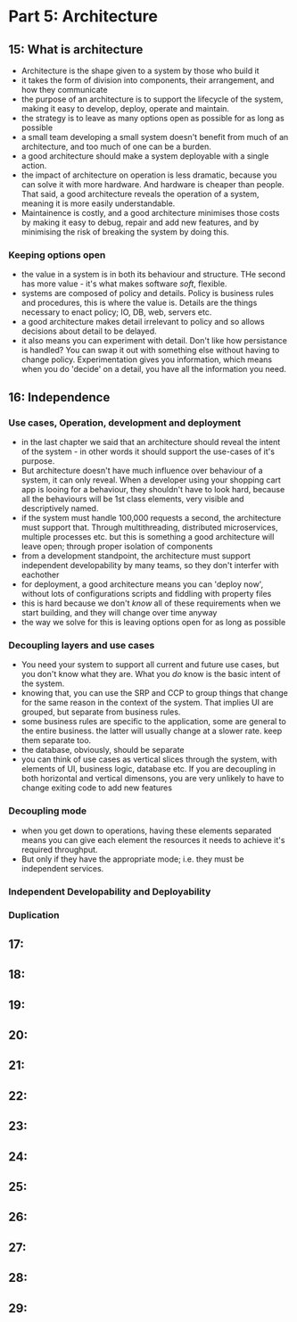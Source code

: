 # Part 5: Architecture

## 15: What is architecture

* Architecture is the shape given to a system by those who build it
* it takes the form of division into components, their arrangement, and how they communicate
* the purpose of an architecture is to support the lifecycle of the system, making it easy to develop, deploy, operate and maintain.
* the strategy is to leave as many options open as possible for as long as possible
* a small team developing a small system doesn't benefit from much of an architecture, and too much of one can be a burden. 
* a good architecture should make a system deployable with a single action.
* the impact of architecture on operation is less dramatic, because you can solve it with more hardware. And hardware is cheaper than people. That said, a good architecture reveals the operation of a system, meaning it is more easily understandable.
* Maintainence is costly, and a good architecture minimises those costs by making it easy to debug, repair and add new features, and by minimising the risk of breaking the system by doing this.

### Keeping options open

* the value in a system is in both its behaviour and structure. THe second has more value - it's what makes software _soft_, flexible.
* systems are composed of policy and details. Policy is business rules and procedures, this is where the value is. Details are the things necessary to enact policy; IO, DB, web, servers etc.
* a good architecture makes detail irrelevant to policy and so allows decisions about detail to be delayed.
* it also means you can experiment with detail. Don't like how persistance is handled? You can swap it out with something else without having to change policy. Experimentation gives you information, which means when you do 'decide' on a detail, you have all the information you need.

## 16: Independence

### Use cases, Operation, development and deployment

* in the last chapter we said that an architecture should reveal the intent of the system - in other words it should support the use-cases of it's purpose. 
* But architecture doesn't have much influence over behaviour of a system, it can only reveal. When a developer using your shopping cart app is looing for a behaviour, they shouldn't have to look hard, because all the behaviours will be 1st class elements, very visible and descriptively named.
* if the system must handle 100,000 requests a second, the architecture must support that. Through multithreading, distributed microservices, multiple processes etc. but this is something a good architecture will leave open; through proper isolation of components 
* from a development standpoint, the architecture must support independent developability by many teams, so they don't interfer with eachother
* for deployment, a good architecture means you can 'deploy now', without lots of configurations scripts and fiddling with property files
* this is hard because we don't _know_ all of these requirements when we start building, and they will change over time anyway
* the way we solve for this is leaving options open for as long as possible

### Decoupling layers and use cases
* You need your system to support all current and future use cases, but you don't know what they are. What you _do_ know is the basic intent of the system.
* knowing that, you can use the SRP and CCP to group things that change for the same reason in the context of the system. That implies UI are grouped, but separate from business rules. 
* some business rules are specific to the application, some are general to the entire business. the latter will usually change at a slower rate. keep them separate too.
* the database, obviously, should be separate
* you can think of use cases as vertical slices through the system, with elements of UI, business logic, database etc. If you are decoupling in both horizontal and vertical dimensons, you are very unlikely to have to change exiting code to add new features

### Decoupling mode
* when you get down to operations, having these elements separated means you can give each element the resources it needs to achieve it's required throughput.
* But only if they have the appropriate mode; i.e. they must be independent services.

### Independent Developability and Deployability

### Duplication

## 17: 

## 18: 

## 19: 

## 20: 

## 21: 

## 22: 

## 23: 

## 24: 

## 25: 

## 26: 

## 27: 

## 28: 

## 29: 

